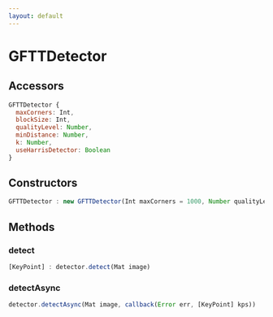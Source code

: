 ```yaml
---
layout: default
---
```


# GFTTDetector

## Accessors
``` javascript
GFTTDetector {
  maxCorners: Int,
  blockSize: Int,
  qualityLevel: Number,
  minDistance: Number,
  k: Number,
  useHarrisDetector: Boolean
}
```

<a name="constructors"></a>

## Constructors
``` javascript
GFTTDetector : new GFTTDetector(Int maxCorners = 1000, Number qualityLevel = 0.01, Number minDistance = 1.0, Int blockSize = 3, Boolean useHarrisDetector = false, Number k = 0.04)
```
## Methods

<a name="detect"></a>

### detect
``` javascript
[KeyPoint] : detector.detect(Mat image)
```

<a name="detectAsync"></a>

### detectAsync
``` javascript
detector.detectAsync(Mat image, callback(Error err, [KeyPoint] kps))
```